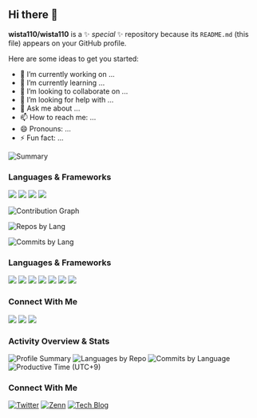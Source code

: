 ## Hi there 👋

**wista110/wista110** is a ✨ _special_ ✨ repository because its `README.md` (this file) appears on your GitHub profile.

Here are some ideas to get you started:

- 🔭 I’m currently working on ...
- 🌱 I’m currently learning ...
- 👯 I’m looking to collaborate on ...
- 🤔 I’m looking for help with ...
- 💬 Ask me about ...
- 📫 How to reach me: ...
- 😄 Pronouns: ...
- ⚡ Fun fact: ...

![Summary](https://github-profile-summary-cards.vercel.app/api/cards/stats?username=wista110&theme=github_dark)

### Languages & Frameworks  
<img src="https://img.shields.io/badge/Ruby‑on‑Rails‑CC0000?style=for-the-badge&logo=ruby&logoColor=white" />  
<img src="https://img.shields.io/badge/JavaScript‑F7DF1E?style=for-the-badge&logo=javascript&logoColor=black" />  
<img src="https://img.shields.io/badge/TypeScript‑3178C6?style=for-the-badge&logo=typescript&logoColor=white" />  
<img src="https://img.shields.io/badge/React‑61DAFB?style=for-the-badge&logo=react&logoColor=black" />  
<!-- 他にも Next.js, Python, Go も同様に追加可能 -->

<!-- コミット推移 -->
![Contribution Graph](https://github-profile-summary-cards.vercel.app/api/cards/productive-time?username=wista110&theme=github_dark&utcOffset=9)

<!-- 言語別リポジトリ数 -->
![Repos by Lang](https://github-profile-summary-cards.vercel.app/api/cards/repos-per-language?username=wista110&theme=github_dark)

<!-- コミット言語別 -->
![Commits by Lang](https://github-profile-summary-cards.vercel.app/api/cards/most-commit-language?username=wista110&theme=github_dark)


### Languages & Frameworks
<img src="https://img.shields.io/badge/Ruby‑on‑Rails‑CC0000?style=for-the-badge&logo=ruby&logoColor=white" />
<img src="https://img.shields.io/badge/JavaScript‑F7DF1E?style=for-the-badge&logo=javascript&logoColor=black" />
<img src="https://img.shields.io/badge/TypeScript‑3178C6?style=for-the-badge&logo=typescript&logoColor=white" />
<img src="https://img.shields.io/badge/React‑61DAFB?style=for-the-badge&logo=react&logoColor=black" />
<img src="https://img.shields.io/badge/Next\.js‑000000?style=for-the-badge&logo=next\.js&logoColor=white" />
<img src="https://img.shields.io/badge/Python‑3776AB?style=for-the-badge&logo=python&logoColor=white" />
<img src="https://img.shields.io/badge/Go‑00ADD8?style=for-the-badge&logo=go&logoColor=white" />

### Connect With Me  
<img src="https://img.shields.io/badge/TWITTER‑Follow%20me‑1DA1F2?style=for-the-badge&logo=twitter&logoColor=white" />  
<img src="https://img.shields.io/badge/Zenn‑Profile‑000000?style=for-the-badge&logo=zenn&logoColor=white" />  
<img src="https://img.shields.io/badge/Tech_Blog‑MyBlog‑FF5722?style=for-the-badge&logo=ghost&logoColor=white" />


### Activity Overview & Stats
![Profile Summary](https://github-profile-summary-cards.vercel.app/api/cards/stats?username=wista110&theme=github_dark)
![Languages by Repo](https://github-profile-summary-cards.vercel.app/api/cards/repos-per-language?username=wista110&theme=github_dark)
![Commits by Language](https://github-profile-summary-cards.vercel.app/api/cards/most-commit-language?username=wista110&theme=github_dark)
![Productive Time (UTC+9)](https://github-profile-summary-cards.vercel.app/api/cards/productive-time?username=wista110&theme=github_dark&utcOffset=9)

### Connect With Me
[![Twitter](https://img.shields.io/badge/Twitter‑Follow%20me‑1DA1F2?style=for-the-badge&logo=twitter&logoColor=white)](https://twitter.com/あなたのユーザー名)
[![Zenn](https://img.shields.io/badge/Zenn‑Profile‑000000?style=for-the-badge&logo=zenn&logoColor=white)](https://zenn.dev/あなたのユーザー名)
[![Tech Blog](https://img.shields.io/badge/Tech_Blog‑Visit‑FF5722?style=for-the-badge&logo=ghost&logoColor=white)](https://your-blog.example.com)

